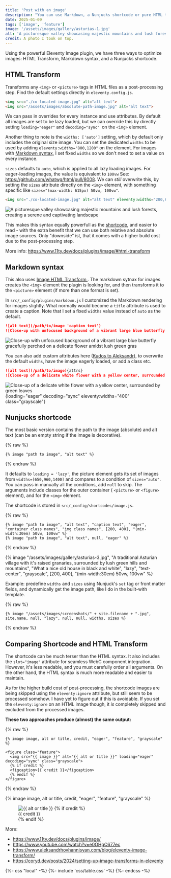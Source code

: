 ```yaml
---
title: 'Post with an image'
description: "You can use Markdown, a Nunjucks shortcode or pure HTML to add images to your posts and pages."
date: 2025-01-09
tags: ['image', 'feature']
image: '/assets/images/gallery/asturias-1.jpg'
alt: 'A picturesque valley showcasing majestic mountains and lush forests, creating a serene and captivating landscape'
credit: A photo I took on top.
---
```


Using the powerful Eleventy Image plugin, we have three ways to optimize images: HTML Transform, Markdown syntax, and a Nunjucks shortcode.

## HTML Transform

Transforms any `<img>` or `<picture>` tags in HTML files as a post-processing step. Find the default settings directly in `eleventy.config.js`.

```html
<img src="./co-located-image.jpg" alt="alt text">
<img src="/assets/images/absolute-path-image.jpg" alt="alt text">
```

We can pass in overrides for every instance and use attributes. By default all images are set to be lazy loaded, but we can override this by directly setting `loading="eager"` and `decoding="sync" `on the `<img>` element.

Another thing to note is the  `widths: ['auto']` setting, which by default only includes the original size image. You can set the dedicated `widths` to be used by adding `eleventy:widths="800,1200"` on the element. For images with [Markdown syntax](/blog/post-with-an-image/#markdown-syntax), I set fixed `widths` so we don't need to set a value on every instance.

`sizes` defaults to `auto`, which is applied to all lazy loading images. For eager-loading images, the value is equivalent to `100vw` See: https://github.com/whatwg/html/pull/8008. We can _still_ overwrite this, by setting the `sizes` attribute directly on the `<img>` element, with something specific like `sizes="(max-width: 615px) 50vw, 100vw"`.

```html
<img src="./co-located-image.jpg" alt="alt text" eleventy:widths="200,600" loading="eager" decoding="sync">
```

<img src="./asturias-1.jpg" alt="A picturesque valley showcasing majestic mountains and lush forests, creating a serene and captivating landscape" eleventy:widths="200,600" sizes="(max-width: 615px) 50vw, 100vw" loading="eager" decoding="sync">

This makes this syntax equally powerfull as the [shortcode](/blog/post-with-an-image/#nunjucks-shortcode), and easier to read - with the extra benefit that we can use both relative and absolute image sources.
Only "downside" ist, that it comes with a higher build cost due to the post-processing step.

More info: https://www.11ty.dev/docs/plugins/image/#html-transform

## Markdown syntax

This also uses [Image HTML Transform ](https://www.11ty.dev/docs/plugins/image/#html-transform).
The markdown sytnax for images creates the `<img>` element the plugin is looking for, and then transforms it to the `<picture>` element (if more than one format is set).

In `src/_config/plugins/markdown.js` I customized the Markdown rendering for images slightly. What normally would become a `title` attribute is used to create a caption. Note that I set a fixed `widths` value instead of `auto` as the default.

```markdown
![alt text](/path/to/image 'caption text')
![Close-up with unfocused background of a vibrant large blue butterfly gracefully perched on a delicate flower amidst lush green gras](/assets/images/gallery/asturias-4.jpg) 'I used a portrait lens for this one'
```

![Close-up with unfocused background of a vibrant large blue butterfly gracefully perched on a delicate flower amidst lush green gras](/assets/images/gallery/asturias-4.jpg 'I used a portrait lens for this one')

You can also add custom attributes here ([Kudos to Aleksandr](https://www.aleksandrhovhannisyan.com/blog/eleventy-image-transform/)), to overwrite the default `widths`, have the image eagerly loaded, or add a class etc.

```markdown
![alt text](/path/to/image){attrs}
![Close-up of a delicate white flower with a yellow center, surrounded by green leaves](/assets/images/gallery/asturias-2.jpg){loading="eager" decoding="sync" eleventy:widths="400" class="grayscale"}
```

![Close-up of a delicate white flower with a yellow center, surrounded by green leaves](/assets/images/gallery/asturias-2.jpg){loading="eager" decoding="sync" eleventy:widths="400" class="grayscale"}

## Nunjucks shortcode

The most basic version contains the path to the image (absolute) and alt text (can be an empty string if the image is decorative).

{% raw %}

```jinja2
{% image "path to image", "alt text" %}
```

{% endraw %}

It defaults to `loading = 'lazy'`, the picture element gets its set of images from `widths=[650,960,1400]` and compares to a condition of `sizes="auto"`.
You can pass in manually all the conditions, add `null` to skip. The arguments include classes for the outer container ( `<picture>` or `<figure>` element), and for the `<img>` element.

The shortcode is stored in `src/_config/shortcodes/image.js`.

{% raw %}

```jinja2
{% image "path to image", "alt text", "caption text", "eager", "container class names", "img class names", [200, 400], "(min-width:30em) 50vw, 100vw" %}
{% image "path to image", "alt text", null, "eager" %}
```

{% endraw %}

{% image "/assets/images/gallery/asturias-3.jpg", "A traditional Asturian village with it's raised granaries, surrounded by lush green hills and mountains", "What a nice old house in black and white", "lazy", "text-center", "grayscale", [200, 400], "(min-width:30em) 50vw, 100vw" %}

Example: predefine `widths` and `sizes` using Nunjuck's `set` tag or front matter fields, and dynamically get the image path, like I do in the built-with template.

{% raw %}

```jinja2
{% image "/assets/images/screenshots/" + site.filename + ".jpg", site.name, null, "lazy", null, null, widths, sizes %}
```

{% endraw %}

## Comparing Shortcode and HTML Transform

The shortcode can be much terser than the HTML syntax. It also includes the `slot="image"` attribute for seamless WebC component integration. However, it's less readable, and you must carefully order all arguments. On the other hand, the HTML syntax is much more readable and easier to maintain.

As for the higher build cost of post-processing, the shortcode images are being skipped using the `eleventy:ignore` attribute, but still seem to be processed somehow. I have yet to figure out if this is avoidable. If you set the `eleventy:ignore` on an HTML image though, it _is_ completely skipped and excluded from the processed images.

**These two approaches produce (almost) the same output:**

{% raw %}

```jinja2
{% image image, alt or title, credit, "eager", "feature", "grayscale" %}

<figure class="feature">
  <img src="{{ image }}" alt="{{ alt or title }}" loading="eager" decoding="sync" class="grayscale">
  {% if credit %}
  <figcaption>{{ credit }}</figcaption>
  {% endif %}
</figure>

```

{% endraw %}

{% image image, alt or title, credit, "eager", "feature", "grayscale" %}

<figure class="feature">
  <img src="{{ image }}" alt="{{ alt or title }}" loading="eager" decoding="sync" class="grayscale">
  {% if credit %}
  <figcaption>{{ credit }}</figcaption>
  {% endif %}
</figure>


More:
- https://www.11ty.dev/docs/plugins/image/
- https://www.youtube.com/watch?v=e0OHgC677ec
- https://www.aleksandrhovhannisyan.com/blog/eleventy-image-transform/
- https://coryd.dev/posts/2024/setting-up-image-transforms-in-eleventy

{%- css "local" -%}
  {%- include 'css/table.css' -%}
{%- endcss -%}
